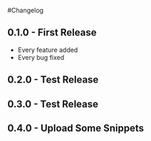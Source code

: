 #Changelog

## 0.1.0 - First Release

* Every feature added
* Every bug fixed

## 0.2.0 - Test Release

## 0.3.0 - Test Release

## 0.4.0 - Upload Some Snippets